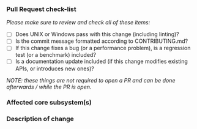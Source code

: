 
### Pull Request check-list

_Please make sure to review and check all of these items:_

- [ ] Does UNIX or Windows pass with
  this change (including linting)?
- [ ] Is the commit message formatted according to CONTRIBUTING.md?
- [ ] If this change fixes a bug (or a performance problem), is a regression
  test (or a benchmark) included?
- [ ] Is a documentation update included (if this change modifies
  existing APIs, or introduces new ones)?

_NOTE: these things are not required to open a PR and can be done
afterwards / while the PR is open._

### Affected core subsystem(s)
<!-- Please provide affected core subsystem(s). -->

### Description of change
<!-- Please provide a description of the change here. -->
